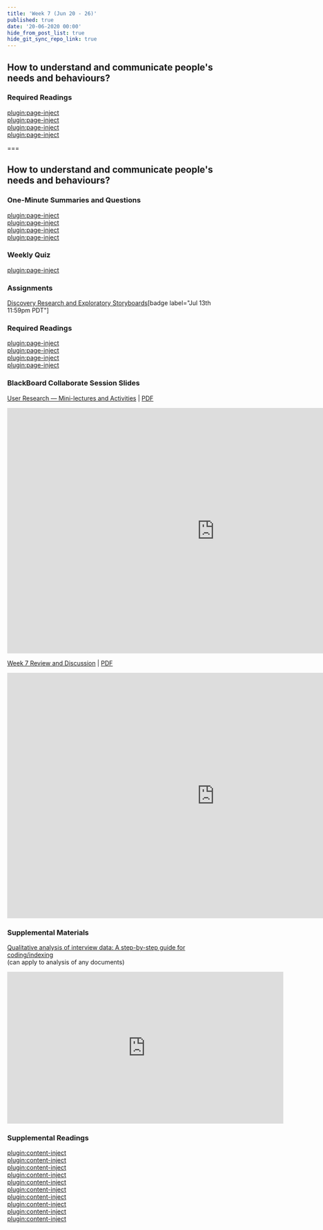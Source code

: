 ```yaml
---
title: 'Week 7 (Jun 20 - 26)'
published: true
date: '20-06-2020 00:00'
hide_from_post_list: true
hide_git_sync_repo_link: true
---
```


## How to understand and communicate people's needs and behaviours?

### Required Readings  
[plugin:page-inject](../../weekly-readings/week-07-1?template=partials/embedlycardlinkonly)  
[plugin:page-inject](../../weekly-readings/week-07-2?template=partials/embedlycardlinkonly)  
[plugin:page-inject](../../weekly-readings/week-07-3?template=partials/embedlycardlinkonly)  
[plugin:page-inject](../../weekly-readings/week-07-4?template=partials/embedlycardlinkonly)  

===

## **How to understand and communicate people's needs and behaviours?**

### One-Minute Summaries and Questions  
[plugin:page-inject](../../canvaslms-assignments/one-minute-summaries/week-07-1)  
[plugin:page-inject](../../canvaslms-assignments/one-minute-summaries/week-07-2)  
[plugin:page-inject](../../canvaslms-assignments/one-minute-summaries/week-07-3)  
[plugin:page-inject](../../canvaslms-assignments/one-minute-summaries/week-07-4)  

### Weekly Quiz
[plugin:page-inject](../../canvaslms-assignments/weekly-review-quizzes/week-07)  

### Assignments
[Discovery Research and Exploratory Storyboards](https://canvas.sfu.ca/courses/53207/assignments/457109)[badge label="Jul 13th 11:59pm PDT"]

### Required Readings  
[plugin:page-inject](../../weekly-readings/week-07-1?template=partials/embedlycardlinkonly)  
[plugin:page-inject](../../weekly-readings/week-07-2?template=partials/embedlycardlinkonly)  
[plugin:page-inject](../../weekly-readings/week-07-3?template=partials/embedlycardlinkonly)  
[plugin:page-inject](../../weekly-readings/week-07-4?template=partials/embedlycardlinkonly)

### BlackBoard Collaborate Session Slides
[User Research — Mini-lectures and Activities](https://docs.google.com/presentation/d/e/2PACX-1vTD1T1sBFXCKgUf2qGXhfQCso5ERbskoX8hr76bWZsZ6RM6pkdaMb6IvFHwI-0h-4lz94meHc6avxMX/pub?start=false&loop=false&delayms=3000)  | [PDF](https://canvas.sfu.ca/courses/53207/files/folder/Downloads/Slides%20PDFs/Mini-Lectures%20and%20Activities/Week-07)
<div class="grav-youtube"><iframe src="https://docs.google.com/presentation/d/e/2PACX-1vQz4OKT_4MCeeyM142OS8e6Z_upJt8p63e1f8c3sDvctqReYbcs9ve-OCR1WlRbmIJP5rg2HGZJemZH/embed?start=false&loop=false&delayms=3000" frameborder="0" width="960" height="569" allowfullscreen="true" mozallowfullscreen="true" webkitallowfullscreen="true"></iframe></div>

[Week 7 Review and Discussion](https://docs.google.com/presentation/d/e/2PACX-1vTbPvVfqn7_quv4FiJ1JqQP7d0_g0B-Xt9H5fiKpn7EtTTucgfvxnoTjj_sulPv5oRkYu0oG1VNkvqd/pub?start=false&loop=false&delayms=3000)  | [PDF](https://canvas.sfu.ca/courses/53207/files/folder/Downloads/Slides%20PDFs/Review%20and%20Discussion/Week-07)
<div class="grav-youtube"><iframe src="https://docs.google.com/presentation/d/e/2PACX-1vQ5zqCW7kOlIrc2msPsO2QEqiUQ011eHwOH10FO5iQPa2hmmoBBdQftQ0JHMBp43uPTAG9HvA5OJ3iO/embed?start=false&loop=false&delayms=3000" frameborder="0" width="960" height="569" allowfullscreen="true" mozallowfullscreen="true" webkitallowfullscreen="true"></iframe></div>

### Supplemental Materials  
[Qualitative analysis of interview data: A step-by-step guide for coding/indexing](https://www.youtube.com/watch?v=DRL4PF2u9XA)  
(can apply to analysis of any documents)  
<div class="grav-youtube"><iframe src="https://www.youtube.com/embed/DRL4PF2u9XA" width="640" height="352" frameborder="0" allow="autoplay; fullscreen" allowfullscreen></iframe></div>

### Supplemental Readings  
[plugin:content-inject](../../ux-techniques-guide/how-to-understand-and-communicate-peoples-needs-and-behaviors/contextual-inquiry)  
[plugin:content-inject](../../ux-techniques-guide/how-to-understand-and-communicate-peoples-needs-and-behaviors/discovery-research)  
[plugin:content-inject](../../ux-techniques-guide/how-to-understand-and-communicate-peoples-needs-and-behaviors/five-whys)  
[plugin:content-inject](../../ux-techniques-guide/how-to-understand-and-communicate-peoples-needs-and-behaviors/interviews)  
[plugin:content-inject](../../ux-techniques-guide/how-to-understand-and-communicate-peoples-needs-and-behaviors/job-stories)  
[plugin:content-inject](../../ux-techniques-guide/how-to-understand-and-communicate-peoples-needs-and-behaviors/task-analysis)  
[plugin:content-inject](../../ux-techniques-guide/how-to-understand-and-communicate-peoples-needs-and-behaviors/thematic-analysis)  
[plugin:content-inject](../../ux-techniques-guide/how-to-understand-and-communicate-peoples-needs-and-behaviors/user-research)  
[plugin:content-inject](../../ux-techniques-guide/how-to-understand-and-communicate-peoples-needs-and-behaviors/user-research-analysis)  
[plugin:content-inject](../../ux-techniques-guide/how-to-understand-and-communicate-peoples-needs-and-behaviors/user-research-remote)  
